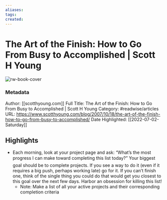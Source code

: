 ```yaml
---
aliases: 
tags: 
created:
---
```

# The Art of the Finish: How to Go From Busy to Accomplished | Scott H Young

![rw-book-cover](https://readwise-assets.s3.amazonaws.com/static/images/article2.74d541386bbf.png)
### Metadata
Author: [[scotthyoung.com]]
Full Title: The Art of the Finish: How to Go From Busy to Accomplished | Scott H Young
Category: #readwise/articles
URL: https://www.scotthyoung.com/blog/2007/10/18/the-art-of-the-finish-how-to-go-from-busy-to-accomplished/
Date Highlighted: [[2022-07-02-Saturday]]

## Highlights
- Each morning, look at your project page and ask: “What’s the most progress I can make toward completing this list today?” Your biggest goal should be to complete projects. If you see a way to do it (even if it requires a big push, perhaps working late) go for it. If you can’t finish one, think of the single thing you could do that would get you closest to this goal over the next few days. Harbor an obsession for killing this list!
    - Note: Make a list of all your active projects and their corresponding completion criteria

